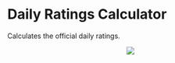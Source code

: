 # Daily Ratings Calculator
Calculates the official daily ratings.
<div align="center">
  <img src="Ratings-Calc/Images/ratingcalc.png" />
</div>
